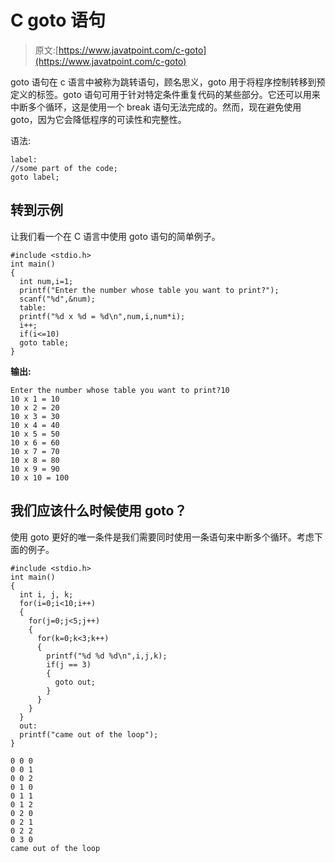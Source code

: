 # C goto 语句

> 原文:[https://www.javatpoint.com/c-goto](https://www.javatpoint.com/c-goto)

goto 语句在 c 语言中被称为跳转语句，顾名思义，goto 用于将程序控制转移到预定义的标签。goto 语句可用于针对特定条件重复代码的某些部分。它还可以用来中断多个循环，这是使用一个 break 语句无法完成的。然而，现在避免使用 goto，因为它会降低程序的可读性和完整性。

语法:

```
label: 
//some part of the code; 
goto label;

```

## 转到示例

让我们看一个在 C 语言中使用 goto 语句的简单例子。

```
#include <stdio.h>
int main() 
{
  int num,i=1; 
  printf("Enter the number whose table you want to print?"); 
  scanf("%d",&num);
  table: 
  printf("%d x %d = %d\n",num,i,num*i);
  i++;
  if(i<=10)
  goto table;  
}

```

**输出:**

```
Enter the number whose table you want to print?10
10 x 1 = 10
10 x 2 = 20
10 x 3 = 30
10 x 4 = 40
10 x 5 = 50
10 x 6 = 60
10 x 7 = 70
10 x 8 = 80
10 x 9 = 90
10 x 10 = 100

```

## 我们应该什么时候使用 goto？

使用 goto 更好的唯一条件是我们需要同时使用一条语句来中断多个循环。考虑下面的例子。

```
#include <stdio.h>
int main() 
{
  int i, j, k;  
  for(i=0;i<10;i++)
  {
    for(j=0;j<5;j++)
    {
      for(k=0;k<3;k++)
      {
        printf("%d %d %d\n",i,j,k);
        if(j == 3)
        {
          goto out; 
        }
      }
    }
  }
  out: 
  printf("came out of the loop"); 
}

```

```
0 0 0
0 0 1
0 0 2
0 1 0
0 1 1
0 1 2
0 2 0
0 2 1
0 2 2
0 3 0
came out of the loop

```